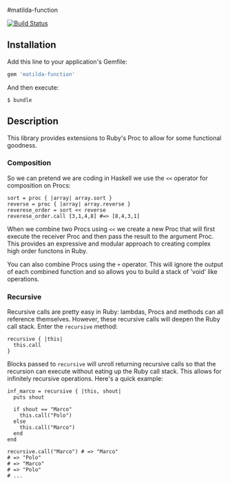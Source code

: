 #matilda-function

[![Build Status](https://travis-ci.org/seadowg/matilda-function.png?branch=master)](https://travis-ci.org/seadowg/matilda-function)

## Installation

Add this line to your application's Gemfile:

```ruby
gem 'matilda-function'
```

And then execute:

    $ bundle

## Description

This library provides extensions to Ruby's Proc to allow for some functional goodness.

### Composition

So we can pretend we are coding in Haskell we use the `<<` operator for composition on Procs:

    sort = proc { |array| array.sort }
    reverse = proc { |array| array.reverse }
    reverese_order = sort << reverse
    reverese_order.call [3,1,4,8] #=> [8,4,3,1]

When we combine two Procs using `<<` we create a new Proc that will first execute the receiver Proc and
then pass the result to the argument Proc. This provides an expressive and modular approach to creating complex
high order functons in Ruby.

You can also combine Procs using the `+` operator. This will ignore the output of each combined function and so
allows you to build a stack of 'void' like operations.

### Recursive

Recursive calls are pretty easy in Ruby: lambdas, Procs and methods can
all reference themselves. However, these recursive calls will deepen the
Ruby call stack. Enter the `recursive` method:

    recursive { |this|
      this.call
    }

Blocks passed to `recursive` will unroll returning recursive calls so
that the recursion can execute without eating up the Ruby call stack.
This allows for infinitely recursive operations. Here's a quick example:

    inf_marco = recursive { |this, shout|
      puts shout

      if shout == "Marco"
        this.call("Polo")
      else
        this.call("Marco")
      end
    end

    recursive.call("Marco") # => "Marco"
    # => "Polo"
    # => "Marco"
    # => "Polo"
    # ...
